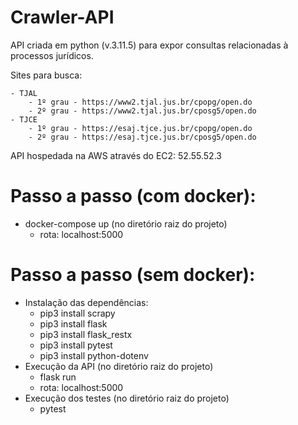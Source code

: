 
# Crawler-API

API criada em python (v.3.11.5) para expor consultas relacionadas à processos jurídicos. 

Sites para busca: 

    - TJAL
        - 1º grau - https://www2.tjal.jus.br/cpopg/open.do
        - 2º grau - https://www2.tjal.jus.br/cposg5/open.do
    - TJCE
        - 1º grau - https://esaj.tjce.jus.br/cpopg/open.do
        - 2º grau - https://esaj.tjce.jus.br/cposg5/open.do

API hospedada na AWS através do EC2: 52.55.52.3

# Passo a passo (com docker):
- docker-compose up (no diretório raiz do projeto)
    - rota: localhost:5000

# Passo a passo (sem docker):
- Instalação das dependências: 
    - pip3 install scrapy
    - pip3 install flask
    - pip3 install flask_restx
    - pip3 install pytest
    - pip3 install python-dotenv
- Execução da API (no diretório raiz do projeto)
    - flask run
    - rota: localhost:5000
- Execução dos testes (no diretório raiz do projeto)
    - pytest